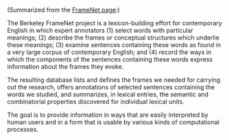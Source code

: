 (Summarized from the [FrameNet page](http://framenet.icsi.berkeley.edu):)

The Berkeley FrameNet project is a lexicon-building effort for contemporary English in which expert annotators (1) select words with particular meanings; (2) describe the frames or conceptual structures which underlie these meanings; (3) examine sentences containing these words as found in a very large corpus of contemporary English; and (4) record the ways in which the components of the sentences containing these words express information about the frames they evoke.

The resulting database lists and defines the frames we needed for carrying out the research, offers annotations of selected sentences containing the words we studied, and summarizes, in lexical entries, the semantic and combinatorial properties discovered for individual lexical units.

The goal is to provide information in ways that are easily interpreted by human users and in a form that is usable by various kinds of computational processes.